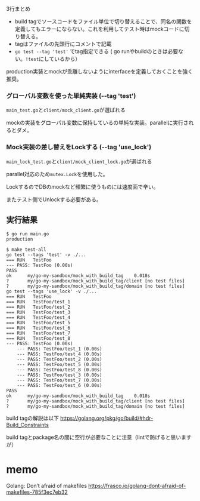 3行まとめ
- build tagでソースコードをファイル単位で切り替えることで、同名の関数を定義してもエラーにならない。これを利用してテスト時はmockコードに切り替える。
- tagはファイルの先頭行にコメントで記載
- `go test --tag 'test'` でtag指定できる ( go runやbuildのときは必要ない。`!test`にしているから）

production実装とmockが乖離しないようにinterfaceを定義しておくことを強く推奨。

###  グローバル変数を使った単純実装 (--tag 'test')
`main_test.go`と`client/mock_client.go`が選ばれる

mockの実装をグローパル変数に保持しているの単純な実装。parallelに実行されるとダメ。

### Mock実装の差し替えをLockする (--tag 'use_lock')
`main_lock_test.go`と`client/mock_client_lock.go`が選ばれる

parallel対応のため`mutex.Lock`を使用した。

LockするのでDBのmockなど頻繁に使うものには速度面で辛い。

またテスト側でUnlockする必要がある。

## 実行結果
```console
$ go run main.go
production

$ make test-all
go test --tags 'test' -v ./...
=== RUN   TestFoo
--- PASS: TestFoo (0.00s)
PASS
ok  	my/go-my-sandbox/mock_with_build_tag	0.018s
?   	my/go-my-sandbox/mock_with_build_tag/client	[no test files]
?   	my/go-my-sandbox/mock_with_build_tag/domain	[no test files]
go test --tags 'use_lock' -v ./...
=== RUN   TestFoo
=== RUN   TestFoo/test_1
=== RUN   TestFoo/test_2
=== RUN   TestFoo/test_3
=== RUN   TestFoo/test_4
=== RUN   TestFoo/test_5
=== RUN   TestFoo/test_6
=== RUN   TestFoo/test_7
=== RUN   TestFoo/test_8
--- PASS: TestFoo (0.00s)
    --- PASS: TestFoo/test_1 (0.00s)
    --- PASS: TestFoo/test_4 (0.00s)
    --- PASS: TestFoo/test_2 (0.00s)
    --- PASS: TestFoo/test_5 (0.00s)
    --- PASS: TestFoo/test_8 (0.00s)
    --- PASS: TestFoo/test_3 (0.00s)
    --- PASS: TestFoo/test_7 (0.00s)
    --- PASS: TestFoo/test_6 (0.00s)
PASS
ok  	my/go-my-sandbox/mock_with_build_tag	0.018s
?   	my/go-my-sandbox/mock_with_build_tag/client	[no test files]
?   	my/go-my-sandbox/mock_with_build_tag/domain	[no test files]
```

build tagの解説は以下
https://golang.org/pkg/go/build/#hdr-Build_Constraints

build tagとpackage名の間に空行が必要なことに注意（lintで防げると思いますが）

# memo

Golang: Don’t afraid of makefiles
https://frasco.io/golang-dont-afraid-of-makefiles-785f3ec7eb32
